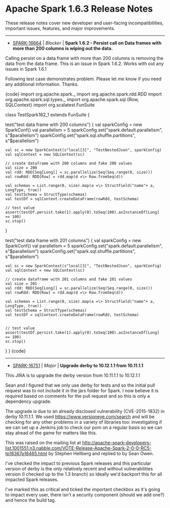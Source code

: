 
<!---
# Licensed to the Apache Software Foundation (ASF) under one
# or more contributor license agreements.  See the NOTICE file
# distributed with this work for additional information
# regarding copyright ownership.  The ASF licenses this file
# to you under the Apache License, Version 2.0 (the
# "License"); you may not use this file except in compliance
# with the License.  You may obtain a copy of the License at
#
#     http://www.apache.org/licenses/LICENSE-2.0
#
# Unless required by applicable law or agreed to in writing, software
# distributed under the License is distributed on an "AS IS" BASIS,
# WITHOUT WARRANTIES OR CONDITIONS OF ANY KIND, either express or implied.
# See the License for the specific language governing permissions and
# limitations under the License.
-->
# Apache Spark  1.6.3 Release Notes

These release notes cover new developer and user-facing incompatibilities, important issues, features, and major improvements.


---

* [SPARK-16664](https://issues.apache.org/jira/browse/SPARK-16664) | *Blocker* | **Spark 1.6.2 - Persist call on Data frames with more than 200 columns is wiping out the data.**

Calling persist on a data frame with more than 200 columns is removing the data from the data frame. This is an issue in Spark 1.6.2. Works with out any issues in Spark 1.6.1

Following test case demonstrates problem. Please let me know if you need any additional information. Thanks.

{code}
import org.apache.spark.\_
import org.apache.spark.rdd.RDD
import org.apache.spark.sql.types.\_
import org.apache.spark.sql.{Row, SQLContext}
import org.scalatest.FunSuite

class TestSpark162\_1 extends FunSuite {

  test("test data frame with 200 columns") {
    val sparkConfig = new SparkConf()
    val parallelism = 5
    sparkConfig.set("spark.default.parallelism", s"$parallelism")
    sparkConfig.set("spark.sql.shuffle.partitions", s"$parallelism")

    val sc = new SparkContext(s"local[3]", "TestNestedJson", sparkConfig)
    val sqlContext = new SQLContext(sc)

    // create dataframe with 200 columns and fake 200 values
    val size = 200
    val rdd: RDD[Seq[Long]] = sc.parallelize(Seq(Seq.range(0, size)))
    val rowRdd: RDD[Row] = rdd.map(d =\> Row.fromSeq(d))

    val schemas = List.range(0, size).map(a =\> StructField("name"+ a, LongType, true))
    val testSchema = StructType(schemas)
    val testDf = sqlContext.createDataFrame(rowRdd, testSchema)

    // test value
    assert(testDf.persist.take(1).apply(0).toSeq(100).asInstanceOf[Long] == 100)
    sc.stop()
  }

  test("test data frame with 201 columns") {
    val sparkConfig = new SparkConf()
    val parallelism = 5
    sparkConfig.set("spark.default.parallelism", s"$parallelism")
    sparkConfig.set("spark.sql.shuffle.partitions", s"$parallelism")

    val sc = new SparkContext(s"local[3]", "TestNestedJson", sparkConfig)
    val sqlContext = new SQLContext(sc)

    // create dataframe with 201 columns and fake 201 values
    val size = 201
    val rdd: RDD[Seq[Long]] = sc.parallelize(Seq(Seq.range(0, size)))
    val rowRdd: RDD[Row] = rdd.map(d =\> Row.fromSeq(d))

    val schemas = List.range(0, size).map(a =\> StructField("name"+ a, LongType, true))
    val testSchema = StructType(schemas)
    val testDf = sqlContext.createDataFrame(rowRdd, testSchema)


    // test value
    assert(testDf.persist.take(1).apply(0).toSeq(100).asInstanceOf[Long] == 100)
    sc.stop()
  }
}
{code}


---

* [SPARK-16751](https://issues.apache.org/jira/browse/SPARK-16751) | *Major* | **Upgrade derby to 10.12.1.1 from 10.11.1.1**

This JIRA is to upgrade the derby version from 10.11.1.1 to 10.12.1.1

Sean and I figured that we only use derby for tests and so the initial pull request was to not include it in the jars folder for Spark. I now believe it is required based on comments for the pull request and so this is only a dependency upgrade.

The upgrade is due to an already disclosed vulnerability (CVE-2015-1832) in derby 10.11.1.1. We used https://www.versioneye.com/search and will be checking for any other problems in a variety of libraries too: investigating if we can set up a Jenkins job to check our pom on a regular basis so we can stay ahead of the game for matters like this.

This was raised on the mailing list at http://apache-spark-developers-list.1001551.n3.nabble.com/VOTE-Release-Apache-Spark-2-0-0-RC5-tp18367p18465.html by Stephen Hellberg and replied to by Sean Owen.

I\'ve checked the impact to previous Spark releases and this particular version of derby is the only relatively recent and without vulnerabilities version (I checked up to the 1.3 branch) so ideally we\'d backport this for all impacted Spark releases.

I\'ve marked this as critical and ticked the important checkbox as it\'s going to impact every user, there isn\'t a security component (should we add one?) and hence the build tag.



